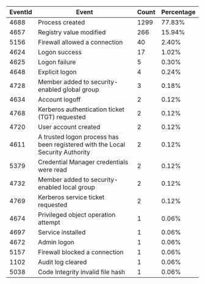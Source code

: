 | EventId | Event | Count | Percentage |
|---------|-------|-------|------------|
| 4688 | Process created | 1299 | 77.83% |
| 4657 | Registry value modified | 266 | 15.94% |
| 5156 | Firewall allowed a connection | 40 | 2.40% |
| 4624 | Logon success | 17 | 1.02% |
| 4625 | Logon failure | 5 | 0.30% |
| 4648 | Explicit logon | 4 | 0.24% |
| 4728 | Member added to security-enabled global group | 3 | 0.18% |
| 4634 | Account logoff | 2 | 0.12% |
| 4768 | Kerberos authentication ticket (TGT) requested | 2 | 0.12% |
| 4720 | User account created | 2 | 0.12% |
| 4611 | A trusted logon process has been registered with the Local Security Authority | 2 | 0.12% |
| 5379 | Credential Manager credentials were read | 2 | 0.12% |
| 4732 | Member added to security-enabled local group | 2 | 0.12% |
| 4769 | Kerberos service ticket requested | 2 | 0.12% |
| 4674 | Privileged object operation attempt | 1 | 0.06% |
| 4697 | Service installed | 1 | 0.06% |
| 4672 | Admin logon | 1 | 0.06% |
| 5157 | Firewall blocked a connection | 1 | 0.06% |
| 1102 | Audit log cleared | 1 | 0.06% |
| 5038 | Code Integrity invalid file hash | 1 | 0.06% |
